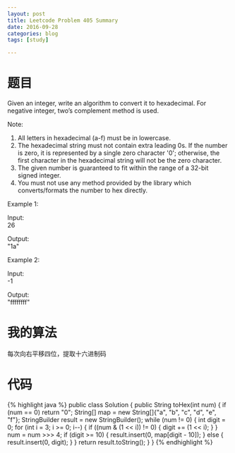 ```yaml
---
layout: post
title: Leetcode Problem 405 Summary
date: 2016-09-28
categories: blog
tags: [study]

---
```


# 题目

Given an integer, write an algorithm to convert it to hexadecimal. For negative integer, two’s complement method is used.

Note:

1. All letters in hexadecimal (a-f) must be in lowercase.
2. The hexadecimal string must not contain extra leading 0s. If the number is zero, it is represented by a single zero character '0'; otherwise, the first character in the hexadecimal string will not be the zero character.
3. The given number is guaranteed to fit within the range of a 32-bit signed integer.
4. You must not use any method provided by the library which converts/formats the number to hex directly.

Example 1:

Input:  
26

Output:  
"1a"

Example 2:

Input:  
-1

Output:  
"ffffffff"

# 我的算法

每次向右平移四位，提取十六进制码

# 代码

{% highlight java %}
public class Solution {
    public String toHex(int num) {
        if (num == 0) return "0";
        String[] map = new String[]{"a", "b", "c", "d", "e", "f"};
        StringBuilder result = new StringBuilder();
        while (num != 0) {
            int digit = 0;
            for (int i = 3; i >= 0; i--) {
                if ((num & (1 << i)) != 0) {
                    digit += (1 << i);
                }
            }
            num = num >>> 4;
            if (digit >= 10) {
                result.insert(0, map[digit - 10]);
            } else {
                result.insert(0, digit);
            }
        }
        return result.toString();
    }
}
{% endhighlight %}
